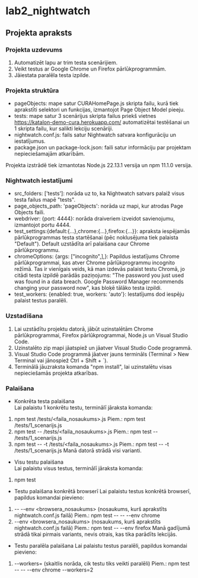 # lab2_nightwatch

## Projekta apraksts

### Projekta uzdevums
1. Automatizēt lapu ar trim testa scenārijiem.
2. Veikt testus ar Google Chrome un Firefox pārlūkprogrammām.
3. Jāiestata paralēla testa izpilde.

### Projekta struktūra

- pageObjects: mape satur CURAHomePage.js skripta failu, kurā tiek aprakstīti selektori un funkcijas, izmantojot Page Object Model pieeju.
- tests: mape satur 3 scenārijus skripta failus priekš vietnes https://katalon-demo-cura.herokuapp.com/ automatizētai testēšanai un 1 skripta failu, kur salikti lekciju scenāriji.
- nightwatch.conf.js: fails satur Nightwatch satvara konfigurāciju un iestatījumus.
- package.json un package-lock.json: faili satur informāciju par projektam nepieciešamajām atkarībām.

Projekta izstrādē tiek izmantotas Node.js 22.13.1 versija un npm 11.1.0 versija.

### Nightwatch iestatījumi

- src_folders: ['tests']: norāda uz to, ka Nightwatch satvars palaiž visus testa failus mapē "tests".
- page_objects_path: 'pageObjects': norāda uz mapi, kur atrodas Page Objects faili.
- webdriver: {port: 4444}: norāda draiveriem izveidot savienojumu, izmantojot portu 4444.
- test_settings:{default:{...},chrome:{...},firefox:{...}}: apraksta iespējamās pārlūkprogrammas testa startēšanai (pēc noklusējuma tiek palaista "Default"). Default uzstādīta arī palaišana caur Chrome pārlūkprogrammu.
- chromeOptions: {args: ["incognito",],}: Papildus iestatījums Chrome pārlūkprogrammai, kas atver Chrome pārlūkprogrammu incognito režīmā. Tas ir vienīgais veids, kā man izdevās palaist testu Chromā, jo citādi testa izpildē parādās paziņojums: "The password you just used was found in a data breach. Google Password Manager recommends changing your password now", kas bloķē tālāko testa izpildi.
- test_workers: {enabled: true, workers: 'auto'}: Iestatījums dod iespēju palaist testus paralēli.

### Uzstadīšana

1. Lai uzstādītu projektu datorā, jābūt uzinstalētām Chrome pārlūkprogrammai, Firefox pārlūkprogrammai, Node.js un Visual Studio Code.
2. Uzinstalēto zip mapi jāatspiež un jāatver Visual Studio Code programmā.
3. Visual Studio Code programmā jāatver jauns termināls (Terminal > New Terminal vai jānospiež Ctrl + Shift + `).
4. Terminālā jāuzraksta komanda "npm install", lai uzinstalētu visas nepieciešamās projekta atkarības.

### Palaišana

- Konkrēta testa palaišana  
Lai palaistu 1 konkrētu testu, terminālī jāraksta komanda: 
1. npm test /tests/<faila_nosaukums>.js
    Piem.: npm test /tests/1_scenarijs.js
2. npm test -- /tests/<faila_nosaukums>.js
    Piem.: npm test -- /tests/1_scenarijs.js
3. npm test -- -t /tests/<faila_nosaukums>.js
    Piem.: npm test -- -t /tests/1_scenarijs.js
Manā datorā strādā visi varianti.

- Visu testu palaišana  
Lai palaistu visus testus, terminālī jāraksta komanda:
1. npm test

- Testu palaišana konkrētā browserī
Lai palaistu testus konkrētā browserī, papildus komandai pievieno:
1. -- --env <browsera_nosaukums> (nosaukums, kurš aprakstīts nightwatch.conf.js failā)
    Piem.: npm test -- -- --env chrome
2. --env <browsera_nosaukums> (nosaukums, kurš aprakstīts nightwatch.conf.js failā)
    Piem.: npm test -- --env firefox
Manā gadījumā strādā tikai pirmais variants, nevis otrais, kas tika parādīts lekcijās.

- Testu paralēla palaišana
Lai palaistu testus paralēli, papildus komandai pievieno:
1. --workers=<skaitlis> (skaitlis norāda, cik testu tiks veikti paralēli)
    Piem.: npm test -- -- --env chrome --workers=2

